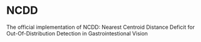 # NCDD
The official implementation of NCDD: Nearest Centroid Distance Deficit for Out-Of-Distribution Detection in Gastrointestional Vision
